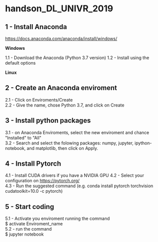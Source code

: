 # handson_DL_UNIVR_2019

## 1 - Install Anaconda
https://docs.anaconda.com/anaconda/install/windows/

**Windows**

1.1 - Download the Anaconda (Python 3.7 version)
1.2 - Install using the default options

**Linux**

## 2 - Create an Anaconda enviroment

2.1 - Click on Enviroments/Create  
2.2 - Give the name, chose Python 3.7, and click on Create  

## 3 - Install python packages

3.1 - on Anaconda Enviroments, select the new enviroment and chance "Installed" to "All"  
3.2 - Search and select the folowing packages: numpy, jupyter, ipython-notebook, and matplotlib, then click on Apply.

## 4 - Install Pytorch

4.1 - Install CUDA drivers if you have a NVIDIA GPU
4.2 - Select your configuration on https://pytorch.org/  
4.3 - Run the suggested command (e.g. conda install pytorch torchvision cudatoolkit=10.0 -c pytorch)

## 5 - Start coding

5.1 - Activate you enviroment running the command  
$ activate Enviroment_name  
5.2 - run the command  
$ jupyter notebook


